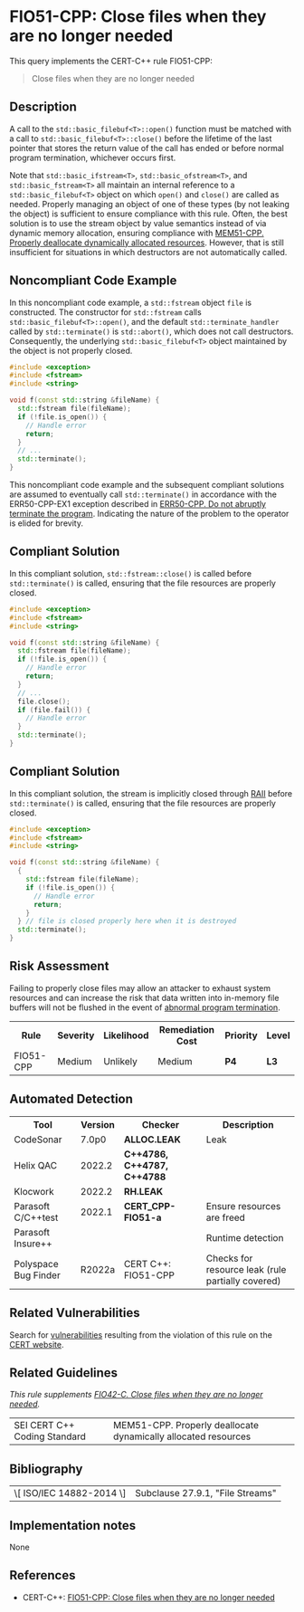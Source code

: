 # FIO51-CPP: Close files when they are no longer needed

This query implements the CERT-C++ rule FIO51-CPP:

> Close files when they are no longer needed


## Description

A call to the `std::basic_filebuf<T>::open()` function must be matched with a call to `std::basic_filebuf<T>::close()` before the lifetime of the last pointer that stores the return value of the call has ended or before normal program termination, whichever occurs first.

Note that `std::basic_ifstream<T>`, `std::basic_ofstream<T>`, and `std::basic_fstream<T>` all maintain an internal reference to a `std::basic_filebuf<T>` object on which `open()` and `close()` are called as needed. Properly managing an object of one of these types (by not leaking the object) is sufficient to ensure compliance with this rule. Often, the best solution is to use the stream object by value semantics instead of via dynamic memory allocation, ensuring compliance with [MEM51-CPP. Properly deallocate dynamically allocated resources](https://wiki.sei.cmu.edu/confluence/display/cplusplus/MEM51-CPP.+Properly+deallocate+dynamically+allocated+resources). However, that is still insufficient for situations in which destructors are not automatically called.

## Noncompliant Code Example

In this noncompliant code example, a `std::fstream` object `file` is constructed. The constructor for `std::fstream` calls `std::basic_filebuf<T>::open()`, and the default `std::terminate_handler` called by `std::terminate()` is `std::abort()`, which does not call destructors. Consequently, the underlying `std::basic_filebuf<T>` object maintained by the object is not properly closed.

```cpp
#include <exception>
#include <fstream>
#include <string>

void f(const std::string &fileName) {
  std::fstream file(fileName);
  if (!file.is_open()) {
    // Handle error
    return;
  }
  // ...
  std::terminate();
}
```
This noncompliant code example and the subsequent compliant solutions are assumed to eventually call `std::terminate()` in accordance with the ERR50-CPP-EX1 exception described in [ERR50-CPP. Do not abruptly terminate the program](https://wiki.sei.cmu.edu/confluence/display/cplusplus/ERR50-CPP.+Do+not+abruptly+terminate+the+program). Indicating the nature of the problem to the operator is elided for brevity.

## Compliant Solution

In this compliant solution, `std::fstream::close()` is called before `std::terminate()` is called, ensuring that the file resources are properly closed.

```cpp
#include <exception>
#include <fstream>
#include <string>

void f(const std::string &fileName) {
  std::fstream file(fileName);
  if (!file.is_open()) {
    // Handle error
    return;
  }
  // ...
  file.close();
  if (file.fail()) {
    // Handle error
  }
  std::terminate();
}

```

## Compliant Solution

In this compliant solution, the stream is implicitly closed through [RAII](https://wiki.sei.cmu.edu/confluence/display/cplusplus/BB.+Definitions#BB.Definitions-RAII) before `std::terminate()` is called, ensuring that the file resources are properly closed.

```cpp
#include <exception>
#include <fstream>
#include <string>

void f(const std::string &fileName) {
  {
    std::fstream file(fileName);
    if (!file.is_open()) {
      // Handle error
      return;
    }
  } // file is closed properly here when it is destroyed
  std::terminate();
}
```

## Risk Assessment

Failing to properly close files may allow an attacker to exhaust system resources and can increase the risk that data written into in-memory file buffers will not be flushed in the event of [abnormal program termination](https://wiki.sei.cmu.edu/confluence/display/cplusplus/BB.+Definitions#BB.Definitions-abnormaltermination).

<table> <tbody> <tr> <th> Rule </th> <th> Severity </th> <th> Likelihood </th> <th> Remediation Cost </th> <th> Priority </th> <th> Level </th> </tr> <tr> <td> FIO51-CPP </td> <td> Medium </td> <td> Unlikely </td> <td> Medium </td> <td> <strong>P4</strong> </td> <td> <strong>L3</strong> </td> </tr> </tbody> </table>


## Automated Detection

<table> <tbody> <tr> <th> Tool </th> <th> Version </th> <th> Checker </th> <th> Description </th> </tr> <tr> <td> <a> CodeSonar </a> </td> <td> 7.0p0 </td> <td> <strong>ALLOC.LEAK</strong> </td> <td> Leak </td> </tr> <tr> <td> <a> Helix QAC </a> </td> <td> 2022.2 </td> <td> <strong>C++4786, C++4787, C++4788</strong> </td> <td> </td> </tr> <tr> <td> <a> Klocwork </a> </td> <td> 2022.2 </td> <td> <strong>RH.LEAK</strong> </td> <td> </td> </tr> <tr> <td> <a> Parasoft C/C++test </a> </td> <td> 2022.1 </td> <td> <strong>CERT_CPP-FIO51-a</strong> </td> <td> Ensure resources are freed </td> </tr> <tr> <td> <a> Parasoft Insure++ </a> </td> <td> </td> <td> </td> <td> Runtime detection </td> </tr> <tr> <td> <a> Polyspace Bug Finder </a> </td> <td> R2022a </td> <td> <a> CERT C++: FIO51-CPP </a> </td> <td> Checks for resource leak (rule partially covered) </td> </tr> </tbody> </table>


## Related Vulnerabilities

Search for [vulnerabilities](https://wiki.sei.cmu.edu/confluence/display/cplusplus/BB.+Definitions#BB.Definitions-vulnerabili) resulting from the violation of this rule on the [CERT website](https://www.kb.cert.org/vulnotes/bymetric?searchview&query=FIELD+KEYWORDS+contains+FIO42-CPP).

## Related Guidelines

*This rule supplements [FIO42-C. Close files when they are no longer needed](https://wiki.sei.cmu.edu/confluence/display/c/FIO42-C.+Close+files+when+they+are+no+longer+needed).*

<table> <tbody> <tr> <td> <a> SEI CERT C++ Coding Standard </a> </td> <td> <a> MEM51-CPP. Properly deallocate dynamically allocated resources </a> </td> </tr> </tbody> </table>


## Bibliography

<table> <tbody> <tr> <td> \[ <a> ISO/IEC 14882-2014 </a> \] </td> <td> Subclause 27.9.1, "File Streams" </td> </tr> </tbody> </table>


## Implementation notes

None

## References

* CERT-C++: [FIO51-CPP: Close files when they are no longer needed](https://wiki.sei.cmu.edu/confluence/pages/viewpage.action?pageId=88046682)
